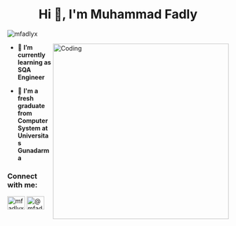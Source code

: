 <h1 align="center">Hi 👋, I'm Muhammad Fadly</h1>
<p align="left"> <img src="https://komarev.com/ghpvc/?username=mfadlyx&label=Profile%20views&color=0e75b6&style=flat" alt="mfadlyx" /> </p>
<img align="right" alt="Coding" width="400" src="https://cdn.dribbble.com/users/1019864/screenshots/3079099/codeloop.gif">

- 🔭 **I’m currently learning as SQA Engineer**

- 🤝 **I'm a fresh graduate from Computer System at Universitas Gunadarma**

<h3 align="left">Connect with me:</h3>
<p align="left">
<a href="https://linkedin.com/in/mfadlyx" target="blank"><img align="center" src="https://raw.githubusercontent.com/rahuldkjain/github-profile-readme-generator/master/src/images/icons/Social/linked-in-alt.svg" alt="mfadlyx" height="30" width="40" /></a>
<a href="https://instagram.com/@mfadlyx" target="blank"><img align="center" src="https://raw.githubusercontent.com/rahuldkjain/github-profile-readme-generator/master/src/images/icons/Social/instagram.svg" alt="@mfadlyx" height="30" width="40" /></a>
</p>

